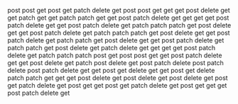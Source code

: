 post
post
get
post
get
patch
delete
get
post
post
get
get
get
post
delete
get
get
patch
get
get
patch
patch
get
get
post
patch
delete
get
get
get
get
post
patch
delete
get
get
post
patch
delete
get
patch
patch
patch
get
post
delete
get
get
post
patch
delete
get
patch
patch
patch
get
post
delete
get
get
post
patch
delete
get
patch
patch
get
post
delete
get
get
post
patch
delete
get
patch
patch
get
post
delete
get
patch
delete
get
get
get
get
post
patch
delete
get
patch
patch
patch
post
get
post
post
get
get
post
patch
delete
get
get
post
delete
get
patch
post
delete
get
post
patch
delete
post
patch
delete
post
patch
delete
get
get
post
get
delete
get
get
post
get
delete
patch
patch
get
get
get
post
delete
get
post
delete
get
post
delete
get
post
get
patch
delete
get
post
get
get
post
get
patch
delete
get
post
get
get
get
post
patch
delete
get
